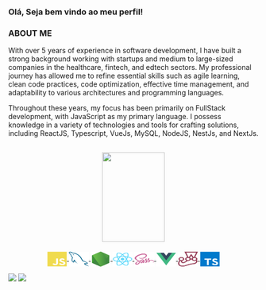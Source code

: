### Olá, Seja bem vindo ao meu perfil!

### ABOUT ME
With over 5 years of experience in software development, I have built a strong background working with startups and medium to large-sized companies in the healthcare, fintech, and edtech sectors. My professional journey has allowed me to refine essential skills such as agile learning, clean code practices, code optimization, effective time management, and adaptability to various architectures and programming languages.

Throughout these years, my focus has been primarily on FullStack development, with JavaScript as my primary language. I possess knowledge in a variety of technologies and tools for crafting solutions, including ReactJS, Typescript, VueJs, MySQL, NodeJS, NestJs, and NextJs.
##

<div align="center">
  <a href="https://github.com/FHenriqueZiimer">
  <img height="180em" width="50%" src="https://github-readme-stats.vercel.app/api/top-langs/?username=FHenriqueZiimer&layout=compact&langs_count=7&theme=synthwave"/>
    <div style="display: inline_block"><br>
  <img align="center" alt="Fabio-Js" height="30" width="40" src="https://raw.githubusercontent.com/devicons/devicon/master/icons/javascript/javascript-plain.svg"/>
  <img align="center" alt="Fabio-MYSQL" height="30" width="40" src="https://github.com/devicons/devicon/blob/master/icons/mysql/mysql-original.svg"/>
  <img align="center" alt="Fabio-NODEJS" height="30" width="40" src="https://github.com/devicons/devicon/blob/master/icons/nodejs/nodejs-original.svg"/>
  <img align="center" alt="Fabio-REACT" height="30" width="40" src="https://github.com/devicons/devicon/blob/master/icons/react/react-original.svg"/>
  <img align="center" alt="Fabio-SASS" height="30" width="40" src="https://github.com/devicons/devicon/blob/master/icons/sass/sass-original.svg"/>
  <img align="center" alt="Fabio-VUEJS" height="30" width="40" src="https://github.com/devicons/devicon/blob/master/icons/vuejs/vuejs-original.svg"/>
  <img align="center" alt="Fabio-JEST" height="30" width="40" src="https://github.com/devicons/devicon/blob/master/icons/jest/jest-plain.svg"/>
  <img align="center" alt="Fabio-TS" height="30" width="40" src="https://github.com/devicons/devicon/blob/master/icons/typescript/typescript-plain.svg"/>

</div>
</div>
<div> 

  <a href = "mailto:fabohenrique@live.com" target="_blank"><img src="https://img.shields.io/badge/-Gmail-%23333?style=for-the-badge&logo=gmail&logoColor=white" target="_blank"></a>
  <a href="https://www.linkedin.com/in/fábio-h-ferreira/" target="_blank"> <img src="https://img.shields.io/badge/-LinkedIn-%230077B5?style=for-the-badge&logo=linkedin&logoColor=white" target="_blank"></a>
